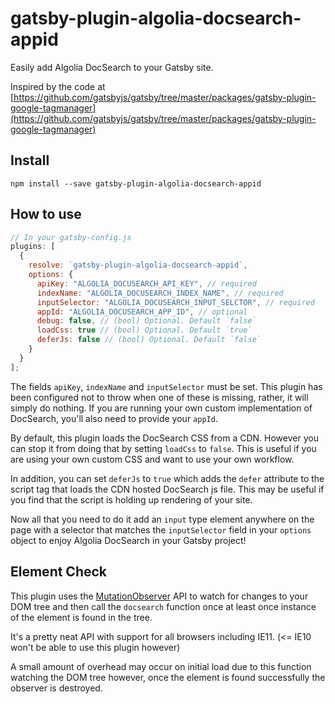 # gatsby-plugin-algolia-docsearch-appid

Easily add Algolia DocSearch to your Gatsby site.

Inspired by the code at [https://github.com/gatsbyjs/gatsby/tree/master/packages/gatsby-plugin-google-tagmanager](https://github.com/gatsbyjs/gatsby/tree/master/packages/gatsby-plugin-google-tagmanager)

## Install

`npm install --save gatsby-plugin-algolia-docsearch-appid`

## How to use

```javascript
// In your gatsby-config.js
plugins: [
  {
    resolve: `gatsby-plugin-algolia-docsearch-appid`,
    options: {
      apiKey: "ALGOLIA_DOCUSEARCH_API_KEY", // required
      indexName: "ALGOLIA_DOCUSEARCH_INDEX_NAME", // required
      inputSelector: "ALGOLIA_DOCUSEARCH_INPUT_SELCTOR", // required
      appId: "ALGOLIA_DOCUSEARCH_APP_ID", // optional
      debug: false, // (bool) Optional. Default `false`
      loadCss: true // (bool) Optional. Default `true`
      deferJs: false // (bool) Optional. Default `false`
    }
  }
];
```

The fields `apiKey`, `indexName` and `inputSelector` must be set. This plugin has been configured not to throw when one
of these is missing, rather, it will simply do nothing. If you are running your own custom implementation of DocSearch,
you'll also need to provide your `appId`.

By default, this plugin loads the DocSearch CSS from a CDN. However you can stop it from doing that
by setting `loadCss` to `false`. This is useful if you are using your own custom CSS and want to
use your own workflow.

In addition, you can set `deferJs` to `true` which adds the `defer` attribute to the script tag that
loads the CDN hosted DocSearch js file. This may be useful if you find that the script is holding up
rendering of your site.

Now all that you need to do it add an `input` type element anywhere on the page with a selector that matches the `inputSelector`
field in your `options` object to enjoy Algolia DocSearch in your Gatsby project!

## Element Check

This plugin uses the [MutationObserver](https://developer.mozilla.org/en-US/docs/Web/API/MutationObserver) API to watch for changes to your
DOM tree and then call the `docsearch` function once at least once instance of the element is found in the tree.

It's a pretty neat API with support for all browsers including IE11. (<= IE10 won't be able to use this plugin however)

A small amount of overhead may occur on initial load due to this function watching the DOM tree however, once the element is found successfully
the observer is destroyed.
